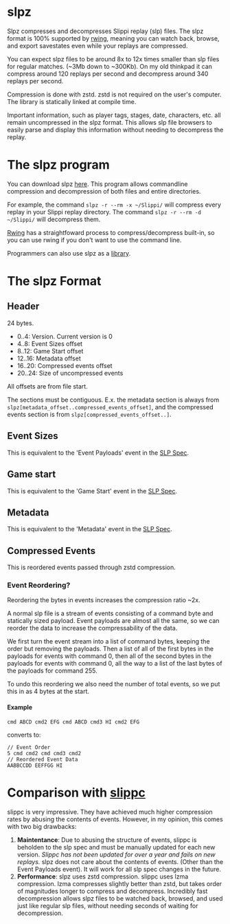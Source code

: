 # slpz
Slpz compresses and decompresses Slippi replay (slp) files. 
The slpz format is 100% supported by [rwing](https://x.com/rwing_aitch/status/1844056466283692388), meaning you can watch back, browse, and export savestates even while your replays are compressed.  

You can expect slpz files to be around 8x to 12x times smaller than slp files for regular matches. (~3Mb down to ~300Kb).
On my old thinkpad it can compress around 120 replays per second and decompress around 340 replays per second.

Compression is done with zstd.
zstd is not required on the user's computer.
The library is statically linked at compile time.

Important information, such as player tags, stages, date, characters, etc. all remain uncompressed in the slpz format. 
This allows slp file browsers to easily parse and display this information without needing to decompress the replay.

# The slpz program
You can download slpz [here](https://github.com/AlexanderHarrison/slpz/releases/latest).
This program allows commandline compression and decompression of both files and entire directories.

For example, the command `slpz -r --rm -x ~/Slippi/` will compress every replay in your Slippi replay directory.
The command `slpz -r --rm -d ~/Slippi/` will decompress them.

[Rwing](https://x.com/rwing_aitch/status/1844056466283692388) has a straightfoward process to compress/decompress built-in, 
so you can use rwing if you don't want to use the command line.

Programmers can also use slpz as a [library](https://crates.io/crates/slpz).

# The slpz Format

## Header
24 bytes.
- 0..4: Version. Current version is 0
- 4..8: Event Sizes offset
- 8..12: Game Start offset
- 12..16: Metadata offset
- 16..20: Compressed events offset
- 20..24: Size of uncompressed events

All offsets are from file start. 

The sections must be contiguous. E.x. the metadata section is always from `slpz[metadata_offset..compressed_events_offset]`,
and the compressed events section is from `slpz[compressed_events_offset..]`.

## Event Sizes
This is equivalent to the 'Event Payloads' event in the [SLP Spec](https://github.com/project-slippi/slippi-wiki/blob/master/SPEC.md#event-payloads).

## Game start
This is equivalent to the 'Game Start' event in the [SLP Spec](https://github.com/project-slippi/slippi-wiki/blob/master/SPEC.md#game-start).

## Metadata
This is equivalent to the 'Metadata' event in the [SLP Spec](https://github.com/project-slippi/slippi-wiki/blob/master/SPEC.md#the-metadata-element).

## Compressed Events
This is reordered events passed through zstd compression.

### Event Reordering?
Reordering the bytes in events increases the compression ratio ~2x.

A normal slp file is a stream of events consisting of a command byte and statically sized payload.
Event payloads are almost all the same, so we can reorder the data to increase the compressability of the data.

We first turn the event stream into a list of command bytes, keeping the order but removing the payloads.
Then a list of all of the first bytes in the payloads for events with command 0, 
then all of the second bytes in the payloads for events with command 0,
all the way to a list of the last bytes of the payloads for command 255.

To undo this reordering we also need the number of total events, so we put this in as 4 bytes at the start.

#### Example
```
cmd ABCD cmd2 EFG cmd ABCD cmd3 HI cmd2 EFG
```

converts to:
```
// Event Order
5 cmd cmd2 cmd cmd3 cmd2
// Reordered Event Data
AABBCCDD EEFFGG HI
```

# Comparison with [slippc](https://github.com/pcrain/slippc)
slippc is very impressive. 
They have achieved much higher compression rates by abusing the contents of events.
However, in my opinion, this comes with two big drawbacks:
1. **Maintentance**: Due to abusing the structure of events, slippc is beholden to the slp spec and must be manually updated for each new version.
*Slippc has not been updated for over a year and fails on new replays.*
slpz does not care about the contents of events. (Other than the Event Payloads event). 
It will work for all slp spec changes in the future.
2. **Performance**: slpz uses zstd compression. slippc uses lzma compression.
lzma compresses slightly better than zstd, but takes order of magnitudes longer to compress and decompress.
Incredibly fast decompression allows slpz files to be watched back, browsed, and used just like regular slp files,
without needing seconds of waiting for decompression.
